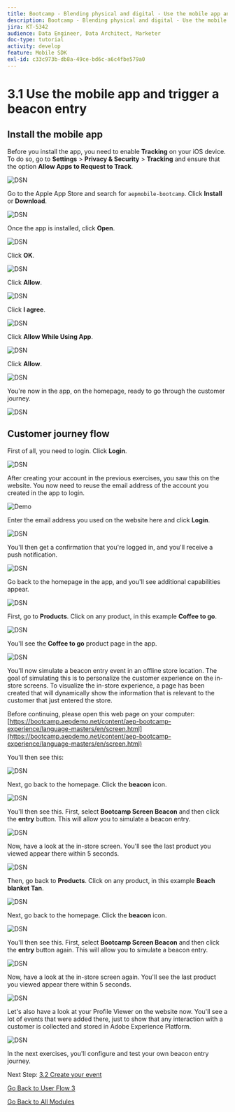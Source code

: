 ```yaml
---
title: Bootcamp - Blending physical and digital - Use the mobile app and trigger a beacon entry
description: Bootcamp - Blending physical and digital - Use the mobile app and trigger a beacon entry
jira: KT-5342
audience: Data Engineer, Data Architect, Marketer
doc-type: tutorial
activity: develop
feature: Mobile SDK
exl-id: c33c973b-db8a-49ce-bd6c-a6c4fbe579a0
---
```

# 3.1 Use the mobile app and trigger a beacon entry

## Install the mobile app

Before you install the app, you need to enable **Tracking** on your iOS device. To do so, go to **Settings** > **Privacy & Security** > **Tracking** and ensure that the option **Allow Apps to Request to Track**.

![DSN](./../uc3/images/app4.png)

Go to the Apple App Store and search for `aepmobile-bootcamp`. Click **Install** or **Download**.

![DSN](./../uc3/images/app1.png)

Once the app is installed, click **Open**.

![DSN](./../uc3/images/app2.png)

Click **OK**.

![DSN](./../uc3/images/app9.png)

Click **Allow**.

![DSN](./../uc3/images/app3.png)

Click **I agree**.

![DSN](./../uc3/images/app7.png)

Click **Allow While Using App**.

![DSN](./../uc3/images/app8.png)

Click **Allow**.

![DSN](./../uc3/images/app5.png)

You're now in the app, on the homepage, ready to go through the customer journey.

![DSN](./../uc3/images/app12.png)

## Customer journey flow

First of all, you need to login. Click **Login**.

![DSN](./images/app13.png)

After creating your account in the previous exercises, you saw this on the website. You now need to reuse the email address of the account you created in the app to login.
  
![Demo](./images/pv1.png)

Enter the email address you used on the website here and click **Login**.

![DSN](./images/app14.png)

You'll then get a confirmation that you're logged in, and you'll receive a push notification.

![DSN](./images/app15.png)

Go back to the homepage in the app, and you'll see additional capabilities appear.

![DSN](./images/app17.png)

First, go to **Products**. Click on any product, in this example **Coffee to go**.

![DSN](./images/app19.png)

You'll see the **Coffee to go** product page in the app.

![DSN](./images/app20.png)

You'll now simulate a beacon entry event in an offline store location. The goal of simulating this is to personalize the customer experience on the in-store screens. To visualize the in-store experience, a page has been created that will dynamically show the information that is relevant to the customer that just entered the store. 

Before continuing, please open this web page on your computer: [https://bootcamp.aepdemo.net/content/aep-bootcamp-experience/language-masters/en/screen.html](https://bootcamp.aepdemo.net/content/aep-bootcamp-experience/language-masters/en/screen.html)

You'll then see this:

![DSN](./images/screen1.png)

Next, go back to the homepage. Click the **beacon** icon.

![DSN](./images/app23.png)

You'll then see this. First, select **Bootcamp Screen Beacon** and then click the **entry** button. This will allow you to simulate a beacon entry.

![DSN](./images/app21.png)

Now, have a look at the in-store screen. You'll see the last product you viewed appear there within 5 seconds.

![DSN](./images/screen2.png)

Then, go back to **Products**. Click on any product, in this example **Beach blanket Tan**.

![DSN](./images/app22.png)

Next, go back to the homepage. Click the **beacon** icon.

![DSN](./images/app23.png)

You'll then see this. First, select **Bootcamp Screen Beacon** and then click the **entry** button again. This will allow you to simulate a beacon entry.

![DSN](./images/app21.png)

Now, have a look at the in-store screen again. You'll see the last product you viewed appear there within 5 seconds.

![DSN](./images/screen3.png)

Let's also have a look at your Profile Viewer on the website now. You'll see a lot of events that were added there, just to show that any interaction with a customer is collected and stored in Adobe Experience Platform.

![DSN](./images/screen4.png)

In the next exercises, you'll configure and test your own beacon entry journey.

Next Step: [3.2 Create your event](./ex2.md)

[Go Back to User Flow 3](./uc3.md)

[Go Back to All Modules](../../overview.md)
